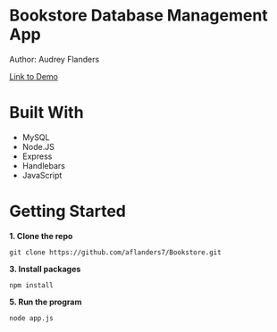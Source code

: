 # Bookstore Database Management App
Author: Audrey Flanders

[Link to Demo](https://www.youtube.com/watch?v=OGN5wG_WY0o)

# Built With
* MySQL
* Node.JS
* Express
* Handlebars
* JavaScript

# Getting Started
**1. Clone the repo**

    git clone https://github.com/aflanders7/Bookstore.git
  
**3. Install packages**

    npm install
   
**5. Run the program**

    node app.js
